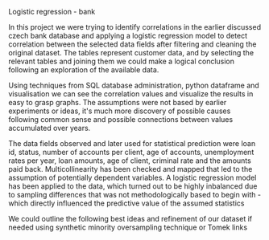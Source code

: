 Logistic regression - bank

In this project we were trying to identify correlations in the earlier discussed czech bank database and applying a logistic regression model to detect correlation between the selected data fields after filtering and cleaning the original dataset. The tables represent customer data, and by selecting the relevant tables and joining them we could make a logical conclusion following an exploration of the available data.

Using techniques from SQL database administration, python dataframe and visualisation we can see the correlation values and visualize the results in easy to grasp graphs. The assumptions were not based by earlier experiments or ideas, it's much more discovery of possible causes following common sense and possible connections between values accumulated over years. 

The data fields observed and later used for statistical prediction were loan id, status, number of accounts per client, age of accounts, unemployment rates per year, loan amounts, age of client, criminal rate and the amounts paid back. Multicollinearity has been checked and mapped that led to the assumption of potentially dependent variables. A logistic regression model has been applied to the data, which turned out to be highly inbalanced due to sampling differences that was not methodologically based to begin with - which directly influenced the predictive value of the assumed statistics

We could outline the following best ideas and refinement of our dataset if needed using synthetic minority oversampling technique or Tomek links 